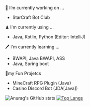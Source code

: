 
🔨 I’m currently working on ...
- StarCraft Bot Club

♟ I'm currently using ...
- Java, Kotlin, Python (Editor: IntelliJ)


🖊 I'm currently learning ...
- BWAPI, Java BWAPI, ASS
- Java, Spring boot

🎇my Fun Projetcs
- MineCraft RPG Plugin (Java)
- Casino Discord Bot (JDA[Java])

![Anurag's GitHub stats](https://github-readme-stats.vercel.app/api?username=iqpizza6349&show_icons=true&theme=cobalt)
[![Top Langs](https://github-readme-stats.vercel.app/api/top-langs/?username=iqpizza6349&&show_icons=true&theme=cobalt&layout=compact)](https://github.com/iqpizza6349/github-readme-stats)


<!---
iqpizza6349/iqpizza6349 is a ✨ special ✨ repository because its `README.md` (this file) appears on your GitHub profile.
You can click the Preview link to take a look at your changes.
--->
